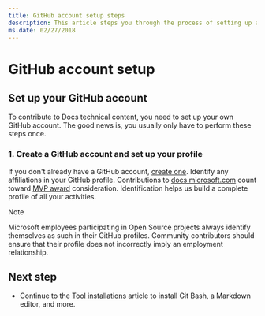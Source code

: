 ```yaml
---
title: GitHub account setup steps
description: This article steps you through the process of setting up accounts for GitHub, required in order to contribute to docs.microsoft.com content.
ms.date: 02/27/2018
---
```

# GitHub account setup

## Set up your GitHub account

To contribute to Docs technical content, you need to set up your own GitHub account. The good news is, you usually only have to perform these steps once.

### 1. Create a GitHub account and set up your profile

If you don't already have a GitHub account, [create one](https://github.com/join). Identify any affiliations in your GitHub profile. Contributions to [docs.microsoft.com](https://docs.microsoft.com) count toward [MVP award](https://mvp.microsoft.com) consideration. Identification helps us build a complete profile of all your activities.

>[!NOTE]
> Microsoft employees participating in Open Source projects always identify themselves as such in their GitHub profiles. Community contributors should ensure that their profile does not incorrectly imply an employment relationship.

## Next step

* Continue to the [Tool installations](get-started-setup-tools.md) article to install Git Bash, a Markdown editor, and more.
